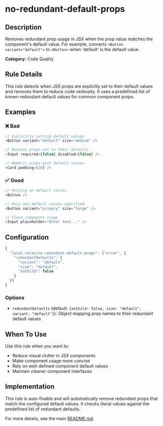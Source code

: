 # no-redundant-default-props

## Description

Removes redundant prop usage in JSX when the prop value matches the component's default value.
For example, converts `<Button variant="default">` to `<Button>` when 'default' is the default value.

**Category:** Code Quality

## Rule Details

This rule detects when JSX props are explicitly set to their default values and removes them to reduce
code verbosity. It uses a predefined list of known redundant default values for common component props.

## Examples

### ❌ Bad

```javascript
// Explicitly setting default values
<Button variant="default" size="medium" />

// Boolean props set to their defaults
<Input required={false} disabled={false} />

// Numeric props with default values
<Card padding={16} />
```

### ✅ Good

```javascript
// Relying on default values
<Button />

// Only non-default values specified
<Button variant="primary" size="large" />

// Clean component usage
<Input placeholder="Enter text..." />
```

## Configuration

```javascript
{
  "local-rules/no-redundant-default-props": ["error", {
    "redundantDefaults": {
      "variant": "default",
      "size": "default",
      "asChild": false
    }
  }]
}
```

### Options

- `redundantDefaults` (default: `{asChild: false, size: "default", variant: "default"}`): Object mapping prop names to
  their redundant default values

## When To Use

Use this rule when you want to:

- Reduce visual clutter in JSX components
- Make component usage more concise
- Rely on well-defined component default values
- Maintain cleaner component interfaces

## Implementation

This rule is auto-fixable and will automatically remove redundant props that match the configured default
values. It checks literal values against the predefined list of redundant defaults.

For more details, see the main [README.md](../README.md).
